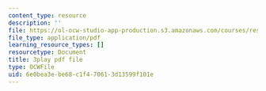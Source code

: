```yaml
---
content_type: resource
description: ''
file: https://ol-ocw-studio-app-production.s3.amazonaws.com/courses/res-ll-005-mathematics-of-big-data-and-machine-learning-january-iap-2020/6e0bea3ebe68c1f470613d13599f101e_MTakzGAhYvo.pdf
file_type: application/pdf
learning_resource_types: []
resourcetype: Document
title: 3play pdf file
type: OCWFile
uid: 6e0bea3e-be68-c1f4-7061-3d13599f101e
---
```

